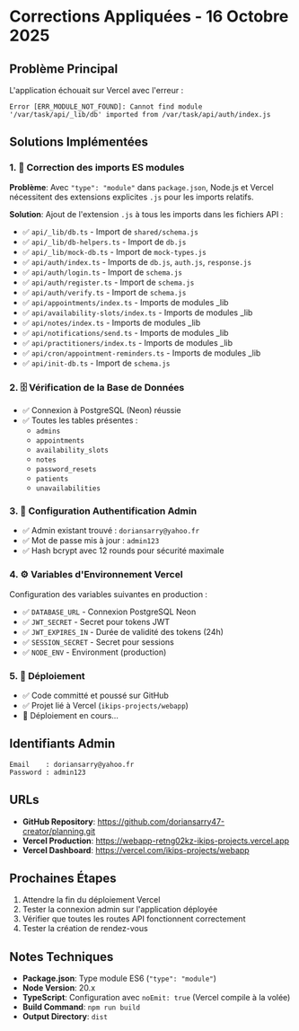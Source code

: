 # Corrections Appliquées - 16 Octobre 2025

## Problème Principal
L'application échouait sur Vercel avec l'erreur :
```
Error [ERR_MODULE_NOT_FOUND]: Cannot find module '/var/task/api/_lib/db' imported from /var/task/api/auth/index.js
```

## Solutions Implémentées

### 1. 🔧 Correction des imports ES modules
**Problème**: Avec `"type": "module"` dans `package.json`, Node.js et Vercel nécessitent des extensions explicites `.js` pour les imports relatifs.

**Solution**: Ajout de l'extension `.js` à tous les imports dans les fichiers API :
- ✅ `api/_lib/db.ts` - Import de `shared/schema.js`
- ✅ `api/_lib/db-helpers.ts` - Import de `db.js`
- ✅ `api/_lib/mock-db.ts` - Import de `mock-types.js`
- ✅ `api/auth/index.ts` - Imports de `db.js`, `auth.js`, `response.js`
- ✅ `api/auth/login.ts` - Import de `schema.js`
- ✅ `api/auth/register.ts` - Import de `schema.js`
- ✅ `api/auth/verify.ts` - Import de `schema.js`
- ✅ `api/appointments/index.ts` - Imports de modules _lib
- ✅ `api/availability-slots/index.ts` - Imports de modules _lib
- ✅ `api/notes/index.ts` - Imports de modules _lib
- ✅ `api/notifications/send.ts` - Imports de modules _lib
- ✅ `api/practitioners/index.ts` - Imports de modules _lib
- ✅ `api/cron/appointment-reminders.ts` - Imports de modules _lib
- ✅ `api/init-db.ts` - Import de `schema.js`

### 2. 🗄️ Vérification de la Base de Données
- ✅ Connexion à PostgreSQL (Neon) réussie
- ✅ Toutes les tables présentes :
  - `admins`
  - `appointments`
  - `availability_slots`
  - `notes`
  - `password_resets`
  - `patients`
  - `unavailabilities`

### 3. 🔐 Configuration Authentification Admin
- ✅ Admin existant trouvé : `doriansarry@yahoo.fr`
- ✅ Mot de passe mis à jour : `admin123`
- ✅ Hash bcrypt avec 12 rounds pour sécurité maximale

### 4. ⚙️ Variables d'Environnement Vercel
Configuration des variables suivantes en production :
- ✅ `DATABASE_URL` - Connexion PostgreSQL Neon
- ✅ `JWT_SECRET` - Secret pour tokens JWT
- ✅ `JWT_EXPIRES_IN` - Durée de validité des tokens (24h)
- ✅ `SESSION_SECRET` - Secret pour sessions
- ✅ `NODE_ENV` - Environment (production)

### 5. 🚀 Déploiement
- ✅ Code committé et poussé sur GitHub
- ✅ Projet lié à Vercel (`ikips-projects/webapp`)
- 🔄 Déploiement en cours...

## Identifiants Admin
```
Email    : doriansarry@yahoo.fr
Password : admin123
```

## URLs
- **GitHub Repository**: https://github.com/doriansarry47-creator/planning.git
- **Vercel Production**: https://webapp-retng02kz-ikips-projects.vercel.app
- **Vercel Dashboard**: https://vercel.com/ikips-projects/webapp

## Prochaines Étapes
1. Attendre la fin du déploiement Vercel
2. Tester la connexion admin sur l'application déployée
3. Vérifier que toutes les routes API fonctionnent correctement
4. Tester la création de rendez-vous

## Notes Techniques
- **Package.json**: Type module ES6 (`"type": "module"`)
- **Node Version**: 20.x
- **TypeScript**: Configuration avec `noEmit: true` (Vercel compile à la volée)
- **Build Command**: `npm run build`
- **Output Directory**: `dist`
